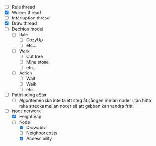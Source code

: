 
 - [ ] Rule thread
 - [x] Worker thread
 - [ ] Interruption thread
 - [x] Draw thread
 - [ ] Decision model
   - [ ] Rule
     - [ ] CozyUp
     - [ ] etc...
   - [ ] Work
     - [ ] Cut tree
     - [ ] Mine stone
     - [ ] etc...
   - [ ] Action
     - [ ] Wait
     - [ ] Walk  
     - [ ] etc...
 - [ ] Pathfinding aStar
   - [ ] Algoritemen ska inte ta ett steg åt gången mellan noder utan hitta raka strecka mellan noder så att gubben kan vandra fritt.
 - [ ] Node network
   - [x] Heightmap 
   - [ ] Node
     - [x] Drawable
     - [ ] Neighbor costs
     - [x] Accessibility